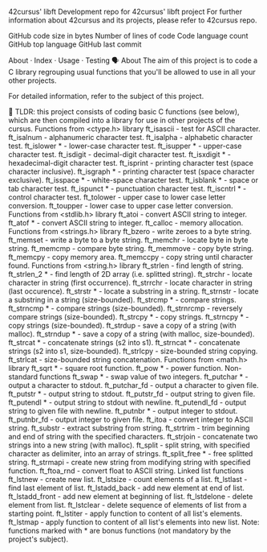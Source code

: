 42cursus' libft
Development repo for 42cursus' libft project
For further information about 42cursus and its projects, please refer to 42cursus repo.

GitHub code size in bytes Number of lines of code Code language count GitHub top language GitHub last commit

About · Index · Usage · Testing
🗣️ About
The aim of this project is to code a C library regrouping usual functions that you'll be allowed to use in all your other projects.

For detailed information, refer to the subject of this project.

🚀 TLDR: this project consists of coding basic C functions (see below), which are then compiled
into a library for use in other projects of the cursus.
Functions from <ctype.h> library
ft_isascii - test for ASCII character.
ft_isalnum - alphanumeric character test.
ft_isalpha - alphabetic character test.
ft_islower * - lower-case character test.
ft_isupper * - upper-case character test.
ft_isdigit - decimal-digit character test.
ft_isxdigit * - hexadecimal-digit character test.
ft_isprint - printing character test (space character inclusive).
ft_isgraph * - printing character test (space character exclusive).
ft_isspace * - white-space character test.
ft_isblank * - space or tab character test.
ft_ispunct * - punctuation character test.
ft_iscntrl * - control character test.
ft_tolower - upper case to lower case letter conversion.
ft_toupper - lower case to upper case letter conversion.
Functions from <stdlib.h> library
ft_atoi - convert ASCII string to integer.
ft_atof * - convert ASCII string to integer.
ft_calloc - memory allocation.
Functions from <strings.h> library
ft_bzero - write zeroes to a byte string.
ft_memset - write a byte to a byte string.
ft_memchr - locate byte in byte string.
ft_memcmp - compare byte string.
ft_memmove - copy byte string.
ft_memcpy - copy memory area.
ft_memccpy - copy string until character found.
Functions from <string.h> library
ft_strlen - find length of string.
ft_strlen_2 * - find length of 2D array (i.e. splitted string).
ft_strchr - locate character in string (first occurrence).
ft_strrchr - locate character in string (last occurence).
ft_strstr * - locate a substring in a string.
ft_strnstr - locate a substring in a string (size-bounded).
ft_strcmp * - compare strings.
ft_strncmp * - compare strings (size-bounded).
ft_strnrcmp - reversely compare strings (size-bounded).
ft_strcpy * - copy strings.
ft_strncpy * - copy strings (size-bounded).
ft_strdup - save a copy of a string (with malloc).
ft_strndup * - save a copy of a string (with malloc, size-bounded).
ft_strcat * - concatenate strings (s2 into s1).
ft_strncat * - concatenate strings (s2 into s1, size-bounded).
ft_strlcpy - size-bounded string copying.
ft_strlcat - size-bounded string concatenation.
Functions from <math.h> library
ft_sqrt * - square root function.
ft_pow * - power function.
Non-standard functions
ft_swap * - swap value of two integers.
ft_putchar * - output a character to stdout.
ft_putchar_fd - output a character to given file.
ft_putstr * - output string to stdout.
ft_putstr_fd - output string to given file.
ft_putendl * - output string to stdout with newline.
ft_putendl_fd - output string to given file with newline.
ft_putnbr * - output integer to stdout.
ft_putnbr_fd - output integer to given file.
ft_itoa - convert integer to ASCII string.
ft_substr - extract substring from string.
ft_strtrim - trim beginning and end of string with the specified characters.
ft_strjoin - concatenate two strings into a new string (with malloc).
ft_split - split string, with specified character as delimiter, into an array of strings.
ft_split_free * - free splitted string.
ft_strmapi - create new string from modifying string with specified function.
ft_ftoa_rnd - convert float to ASCII string.
Linked list functions
ft_lstnew - create new list.
ft_lstsize - count elements of a list.
ft_lstlast - find last element of list.
ft_lstadd_back - add new element at end of list.
ft_lstadd_front - add new element at beginning of list.
ft_lstdelone - delete element from list.
ft_lstclear - delete sequence of elements of list from a starting point.
ft_lstiter - apply function to content of all list's elements.
ft_lstmap - apply function to content of all list's elements into new list.
Note: functions marked with * are bonus functions (not mandatory by the project's subject).
